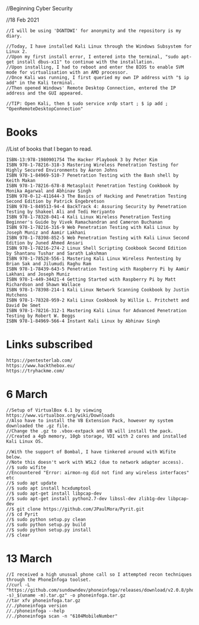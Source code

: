 #
//Beginning Cyber Security 

//18 Feb 2021
          
    //I will be using 'DGNTDWI' for anonymity and the repository is my diary.
    
    //Today, I have installed Kali Linux through the Windows Subsystem for Linux 2. 
    //Upon my first install error, I entered into the terminal, "sudo apt-get install dbus-x11" to continue with the installation.
    //Upon installing, I had to reboot and enter the BIOS to enable SVM mode for virtualisation with an AMD processor.
    //Once Kali was running, I first queried my own IP address with "$ ip add" in the Kali terminal. 
    //Then opened Windows' Remote Desktop Connection, entered the IP address and the GUI appeared.
    
    //TIP: Open Kali, then $ sudo service xrdp start ; $ ip add ; "OpenRemoteDesktopConnection"

# Books
//List of books that I began to read.

    ISBN-13:978-1980901754 The Hacker Playbook 3 by Peter Kim
    ISBN 978-1-78216-318-3 Mastering Wireless Penetration Testing for Highly Secured Environments by Aaron Johns
    ISBN 978-1-84969-510-7 Penetration Testing with the Bash shell by Keith Makan
    ISBN 978-1-78216-678-8 Metasploit Penetration Testing Cookbook by Monika Agarwal and Abhinav Singh
    ISBN 978-0-12-411644-3 The Basics of Hacking and Penetration Testing Second Edition by Patrick Engebretson
    ISBN 978-1-849513-94-4 BackTrack 4: Assuring Security by Penetration Testing by Shakeel Ali and Tedi Heriyanto
    ISBN 978-1-78328-041-4 Kali Linux Wireless Penetration Testing Beginner's Guide by Vivek Ramachandran and Cameron Buchanan
    ISBN 978-1-78216-316-9 Web Penetration Testing with Kali Linux by Joseph Muniz and Aamir Lakhani
    ISBN 978-1-78398-852-5 Web Penetration Testing with Kali Linux Second Edition by Juned Ahmed Ansari
    ISBN 978-1-78216-274-2 Linux Shell Scripting Cookbook Second Edition by Shantanu Tushar and Sarath Lakshman
    ISBN 978-1-78528-556-1 Mastering Kali Linux Wireless Pentesting by Brian Sak and Jilumudi Raghu Ram
    ISBN 978-1-78439-643-5 Penetration Testing with Raspberry Pi by Aamir Lakhani and Joseph Muniz
    ISBN 978-1-449-34421-4 Getting Started with Raspberry Pi by Matt Richardson and Shawn Wallace
    ISBN 978-1-78398-214-1 Kali Linux Network Scanning Cookbook by Justin Hutchens
    ISBN 978-1-78328-959-2 Kali Linux Cookbook by Willie L. Pritchett and David De Smet
    ISBN 978-1-78216-312-1 Mastering Kali Linux for Advanced Penetration Testing by Robert W. Beggs
    ISBN 978-1-84969-566-4 Instant Kali Linux by Abhinav Singh
    
# Links subscribed

    https://pentesterlab.com/
    https://www.hackthebox.eu/
    https://tryhackme.com/
    
# 6 March
    //Setup of VirtualBox 6.1 by viewing https://www.virtualbox.org/wiki/Downloads 
    //Also have to install the VB Extension Pack, however my system downloaded the .gz file. 
    //Change the .gz to .vbox-extpack and VB will install the pack.
    //Created a 4gb memory, 10gb storage, VDI with 2 cores and installed Kali Linux OS.

    //With the support of Bombal, I have tinkered around with Wifite below. 
    //Note this doesn't work with WSL2 (due to network adapter access).
    //$ sudo wifite
    //Encountered "Error: airmon-ng did not find any wireless interfaces" etc
    //$ sudo apt update
    //$ sudo apt install hcxdumptool 
    //$ sudo apt-get install libpcap-dev
    //$ sudo apt-get install python2.7-dev libssl-dev zlib1g-dev libpcap-dev
    //$ git clone https://github.com/JPaulMora/Pyrit.git
    //$ cd Pyrit
    //$ sudo python setup.py clean
    //$ sudo python setup.py build
    //$ sudo python setup.py install
    //$ clear
    
# 13 March

    //I received a high unusual phone call so I attempted recon techniques through the PhoneInfoga toolset.
    //curl -L "https://github.com/sundowndev/phoneinfoga/releases/download/v2.0.8/phoneinfoga_$(uname -s)_$(uname -m).tar.gz" -o phoneinfoga.tar.gz
    //tar xfv phoneinfoga.tar.gz
    //./phoneinfoga version
    //./phoneinfoga --help
    //./phoneinfoga scan -n "6104MobileNumber" 
    

